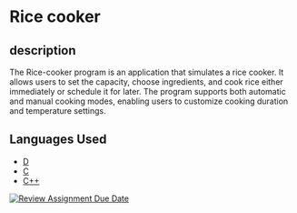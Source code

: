 # Rice cooker
## description
The Rice-cooker program is an application that simulates a rice cooker. It allows users to set the capacity, choose ingredients, and cook rice either immediately or schedule it for later. The program supports both automatic and manual cooking modes, enabling users to customize cooking duration and temperature settings.


## Languages Used

- [D](https://github.com/hei-school/cc-d4-rice-cooker-ci-Miaritiana/tree/feature/D)
- [C](https://github.com/hei-school/cc-d4-rice-cooker-ci-Miaritiana/tree/feature/c)
- [C++](https://github.com/hei-school/cc-d4-rice-cooker-ci-Miaritiana/tree/feature/c++)


[![Review Assignment Due Date](https://classroom.github.com/assets/deadline-readme-button-24ddc0f5d75046c5622901739e7c5dd533143b0c8e959d652212380cedb1ea36.svg)](https://classroom.github.com/a/__xb4cFP)
